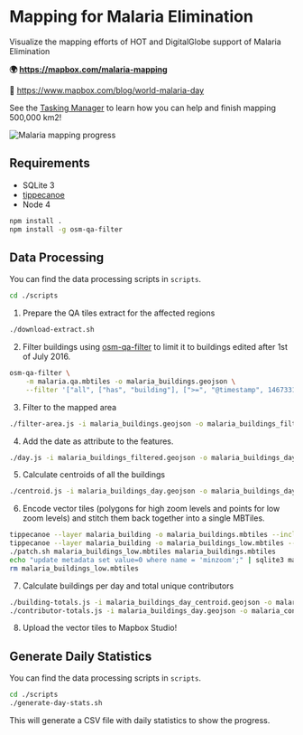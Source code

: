 # Mapping for Malaria Elimination

Visualize the mapping efforts of HOT and DigitalGlobe support of Malaria Elimination

**:earth_africa: https://mapbox.com/malaria-mapping**

**:book:** https://www.mapbox.com/blog/world-malaria-day

See the [Tasking Manager](http://tasks.hotosm.org/?sort_by=priority&direction=asc&search=malaria+elimination) to learn how you can help and finish mapping 500,000 km2!

![Malaria mapping progress](https://cloud.githubusercontent.com/assets/22896/25358290/e1203e0e-290e-11e7-81a2-ee7758a88f43.gif)

## Requirements

- SQLite 3
- [tippecanoe](https://github.com/mapbox/tippecanoe)
- Node 4

```bash
npm install .
npm install -g osm-qa-filter
```

## Data Processing

You can find the data processing scripts in `scripts`.

```bash
cd ./scripts
```

1. Prepare the QA tiles extract for the affected regions

```bash
./download-extract.sh
```

2. Filter buildings using [osm-qa-filter](https://github.com/lukasmartinelli/osm-qa-filter) to limit it to buildings edited after 1st of July 2016.

```bash
osm-qa-filter \
    -m malaria.qa.mbtiles -o malaria_buildings.geojson \
    --filter '["all", ["has", "building"], [">=", "@timestamp", 1467331200]]'
```

3. Filter to the mapped area

```bash
./filter-area.js -i malaria_buildings.geojson -o malaria_buildings_filtered.geojson
```

4. Add the date as attribute to the features.

```bash
./day.js -i malaria_buildings_filtered.geojson -o malaria_buildings_day.geojson
```


5. Calculate centroids of all the buildings

```bash
./centroid.js -i malaria_buildings_day.geojson -o malaria_buildings_day_centroid.geojson
```

6. Encode vector tiles (polygons for high zoom levels and points for low zoom levels) and stitch them back together into a single MBTiles.

```bash
tippecanoe --layer malaria_building -o malaria_buildings.mbtiles --include "@day" --minimum-zoom=11 --maximum-zoom=13 < malaria_buildings_day.geojson
tippecanoe --layer malaria_building -o malaria_buildings_low.mbtiles --include "@day" --minimum-zoom=0 --maximum-zoom=10 < malaria_buildings_day_centroid.geojson
./patch.sh malaria_buildings_low.mbtiles malaria_buildings.mbtiles
echo "update metadata set value=0 where name = 'minzoom';" | sqlite3 malaria_buildings.mbtiles
rm malaria_buildings_low.mbtiles
```

7. Calculate buildings per day and total unique contributors

```bash
./building-totals.js -i malaria_buildings_day_centroid.geojson -o malaria_buildings_by_day.json
./contributor-totals.js -i malaria_buildings_day.geojson -o malaria_contributors.json
```

8. Upload the vector tiles to Mapbox Studio!

## Generate Daily Statistics

You can find the data processing scripts in `scripts`.

```bash
cd ./scripts
./generate-day-stats.sh
```

This will generate a CSV file with daily statistics to show the progress.
